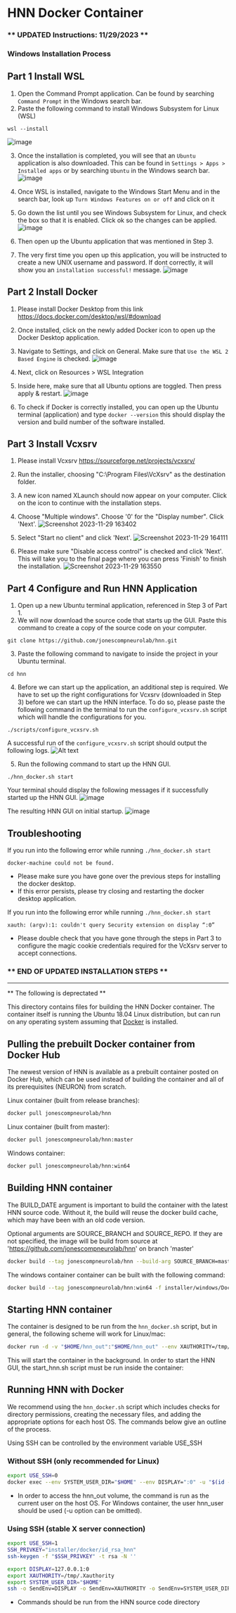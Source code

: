 # HNN Docker Container

### ** UPDATED Instructions: 11/29/2023 **

### Windows Installation Process

## Part 1 Install WSL
1. Open the Command Prompt application. Can be found by searching `Command Prompt` in the Windows search bar.
2. Paste the following command to install Windows Subsystem for Linux (WSL)
```
wsl --install
``` 
![image](https://github.com/jonescompneurolab/hnn/assets/34087669/f94c9ea6-1459-4082-8a01-af69d115368c)

3. Once the installation is completed, you will see that an `Ubuntu` application is also downloaded. This can be found in `Settings > Apps > Installed apps` or by searching `Ubuntu` in the Windows search bar. 
![image](https://github.com/jonescompneurolab/hnn/assets/34087669/aa1635db-ccd7-4989-bdbd-7f89f5493225)

4. Once WSL is installed, navigate to the Windows Start Menu and in the search bar, look up `Turn Windows Features on or off` and click on it

5. Go down the list until you see Windows Subsystem for Linux, and check the box so that it is enabled. Click ok so the changes can be applied. 
![image](https://github.com/jonescompneurolab/hnn/assets/34087669/d9c9580f-2082-4ac8-bdee-ca599e9b2da1)

6. Then open up the Ubuntu application that was mentioned in Step 3. 
7. The very first time you open up this application, you will be instructed to create a new UNIX username and password. If dont correctly, it will show you an `installation successful!` message. 
![image](https://github.com/jonescompneurolab/hnn/assets/34087669/d6e26399-804d-4780-a451-492c1ccdf81f)



## Part 2 Install Docker
1. Please install Docker Desktop from this link https://docs.docker.com/desktop/wsl/#download
2. Once installed, click on the newly added Docker icon to open up the Docker Desktop application. 
3. Navigate to Settings, and click on General. Make sure that `Use the WSL 2 Based Engine` is checked. 
![image](https://github.com/jonescompneurolab/hnn/assets/34087669/84d0078a-ba4f-478c-8af1-e7771ba896b3)

4. Next, click on Resources > WSL Integration
5. Inside here, make sure that all Ubuntu options are toggled. Then press apply & restart. 
![image](https://github.com/jonescompneurolab/hnn/assets/34087669/d01a0c14-37b2-456a-b7d8-3ed3bdd5283c)

6. To check if Docker is correctly installed, you can open up the Ubuntu terminal (application) and type `docker --version` this should display the version and build number of the software installed. 


## Part 3 Install Vcxsrv
1. Please install Vcxsrv https://sourceforge.net/projects/vcxsrv/
2. Run the installer, choosing "C:\Program Files\VcXsrv" as the destination folder.
3. A new icon named XLaunch should now appear on your computer. Click on the icon to continue with the installation steps. 
4. Choose "Multiple windows". Choose '0' for the "Display number". Click 'Next'.
![Screenshot 2023-11-29 163402](https://github.com/jonescompneurolab/hnn/assets/34087669/89bcad1a-56fd-4026-a718-ea3c81b8554d)

5. Select "Start no client" and click 'Next'.
![Screenshot 2023-11-29 164111](https://github.com/jonescompneurolab/hnn/assets/34087669/57ba748c-6a05-424d-aa7b-8afcc7f9b917)

6. Please make sure "Disable access control" is checked and click 'Next'. This will take you to the final page where you can press 'Finish' to finish the installation. 
![Screenshot 2023-11-29 163550](https://github.com/jonescompneurolab/hnn/assets/34087669/d4c7341b-1b00-4721-b49d-79b5dd081047)


## Part 4 Configure and Run HNN Application
1. Open up a new Ubuntu terminal application, referenced in Step 3 of Part 1.
2. We will now download the source code that starts up the GUI. Paste this command to create a copy of the source code on your computer.
```
git clone https://github.com/jonescompneurolab/hnn.git
```
3. Paste the following command to navigate to inside the project in your Ubuntu terminal. 
```
cd hnn
```
4. Before we can start up the application, an additional step is required. We have to set up the right configurations for Vcxsrv (downloaded in Step 3) before we can start up the HNN interface. To do so, please paste the following command in the terminal to run the `configure_vcxsrv.sh` script which will handle the configurations for you.
```
./scripts/configure_vcxsrv.sh
``` 
A successful run of the `configure_vcxsrv.sh` script should output the following logs. 
![Alt text](<Screenshot 2023-11-29 165651.png>)

5. Run the following command to start up the HNN GUI.
```
./hnn_docker.sh start
``` 

Your terminal should display the following messages if it successfully started up the HNN GUI.
![image](https://github.com/jonescompneurolab/hnn/assets/34087669/2e5942cb-100f-44cf-9c6f-fdee72576844)

The resulting HNN GUI on initial startup.
![image](https://github.com/jonescompneurolab/hnn/assets/34087669/cb6f404c-d6df-45ef-ab80-cf85e293bf8b)


## Troubleshooting
If you run into the following error while running `./hnn_docker.sh start` 

`
 docker-machine could not be found.
`
- Please make sure you have gone over the previous steps for installing the docker desktop. 
- If this error persists, please try closing and restarting the docker desktop application. 

If you run into the following error while running `./hnn_docker.sh start`

`
xauth: (argv):1: couldn't query Security extension on display “:0”
`
- Please double check that you have gone through the steps in Part 3 to configure the magic cookie credentials required for the VcXsrv server to accept connections. 







### ** END OF UPDATED INSTALLATION STEPS **

_______________________________________________________________________


** The following is deprectated ** 

This directory contains files for building the HNN Docker container. The container itself is running the Ubuntu 18.04 Linux distribution, but can run on any operating system assuming that [Docker](https://www.docker.com/) is installed.

## Pulling the prebuilt Docker container from Docker Hub

The newest version of HNN is available as a prebuilt container posted on Docker Hub, which can be used instead of building the container and all of its prerequisites (NEURON) from scratch.

Linux container (built from release branches):

```bash
docker pull jonescompneurolab/hnn
```

Linux container (built from master):

```bash
docker pull jonescompneurolab/hnn:master
```

Windows container:

```bash
docker pull jonescompneurolab/hnn:win64
```

## Building HNN container

The BUILD_DATE argument is important to build the container with the latest HNN source code. Without it, the build will reuse the docker build cache, which may have been with an old code version.

Optional arguments are SOURCE_BRANCH and SOURCE_REPO. If they are not specified, the image will be build from source at 'https://github.com/jonescompneurolab/hnn' on branch 'master'

```bash
docker build --tag jonescompneurolab/hnn --build-arg SOURCE_BRANCH=master --build-arg SOURCE_REPO="https://github.com/jonescompneurolab/hnn" --build-arg BUILD_DATE=$(date +%s) installer/docker
```

The windows container container can be built with the following command:

```bash
docker build --tag jonescompneurolab/hnn:win64 -f installer/windows/Dockerfile installer/docker
```

## Starting HNN container

The container is designed to be run from the `hnn_docker.sh` script, but in general, the following scheme will work for Linux/mac:

```bash
docker run -d -v "$HOME/hnn_out":"$HOME/hnn_out" --env XAUTHORITY=/tmp/.Xauthority --env SYSTEM_USER_DIR="$HOME" --name hnn_container jonescompneurolab/hnn
```

This will start the container in the background. In order to start the HNN GUI, the start_hnn.sh script must be run inside the container:

## Running HNN with Docker

We recommend using the `hnn_docker.sh` script which includes checks for directory permissions, creating the necessary files, and adding the appropriate options for each host OS. The commands below give an outline of the process.

Using SSH can be controlled by the environment variable USE_SSH

### Without SSH (only recommended for Linux)

```bash
export USE_SSH=0
docker exec --env SYSTEM_USER_DIR="$HOME" --env DISPLAY=":0" -u "$(id -u)" hnn_container /home/hnn_user/start_hnn.sh
```

* In order to access the hnn_out volume, the command is run as the current user on the host OS. For Windows container, the user hnn_user should be used (-u option can be omitted).

### Using SSH (stable X server connection)

```bash
export USE_SSH=1
SSH_PRIVKEY="installer/docker/id_rsa_hnn"
ssh-keygen -f "$SSH_PRIVKEY" -t rsa -N ''

export DISPLAY=127.0.0.1:0
export XAUTHORITY=/tmp/.Xauthority
export SYSTEM_USER_DIR="$HOME"
ssh -o SendEnv=DISPLAY -o SendEnv=XAUTHORITY -o SendEnv=SYSTEM_USER_DIR -o SendEnv=TRAVIS_TESTING -o PasswordAuthentication=no -o UserKnownHostsFile=/dev/null -o StrictHostKeyChecking=no -v -i "SSH_PRIVKEY" -R 6000:127.0.0.1:6000 hnn_user@localhost -p 32791
```

* Commands should be run from the HNN source code directory
